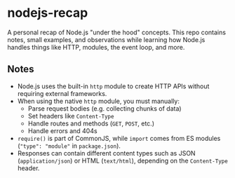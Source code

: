 # nodejs-recap

A personal recap of Node.js "under the hood" concepts. This repo contains notes, small examples, and observations while learning how Node.js handles things like HTTP, modules, the event loop, and more.

## Notes

- Node.js uses the built-in `http` module to create HTTP APIs without requiring external frameworks.
- When using the native `http` module, you must manually:
  - Parse request bodies (e.g. collecting chunks of data)
  - Set headers like `Content-Type`
  - Handle routes and methods (`GET`, `POST`, etc.)
  - Handle errors and 404s
- `require()` is part of CommonJS, while `import` comes from ES modules (`"type": "module"` in `package.json`).
- Responses can contain different content types such as JSON (`application/json`) or HTML (`text/html`), depending on the `Content-Type` header.
